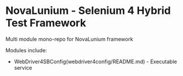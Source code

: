 # NovaLunium - Selenium 4 Hybrid Test Framework

Multi module mono-repo for NovaLunium framework

Modules include:

* WebDriver4SBConfig(webdriver4config/README.md) - Executable service
